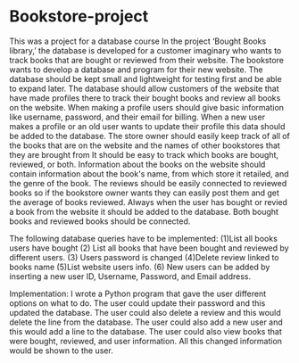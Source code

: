 # Bookstore-project
This was a project for a database course
In the project ‘Bought Books library,’ the database is developed for a customer imaginary who wants to track books that are bought or reviewed from their website. The bookstore wants to develop a database and program for their new website. The database should be kept small and lightweight for testing first and be able to expand later. The database should allow customers of the website that have made profiles there to track their bought books and review all books on the website. When making a profile users should give basic information like username, password, and their email for billing. When a new user makes a profile or an old user wants to update their profile this data should be added to the database. The store owner should easily keep track of all of the books that are on the website and the names of other bookstores that they are brought from It should be easy to track which books are bought, reviewed, or both. Information about the books on the website should contain information about the book's name, from which store it retailed, and the genre of the book. The reviews should be easily connected to reviewed books so if the bookstore owner wants they can easily post them and get the average of books reviewed. Always when the user has bought or revied a book from the website it should be added to the database. Both bought books and reviewed books should be connected.
 
The following database queries have to be implemented: (1)List all books users have bought (2) List all books that have been bought and reviewed by different users. (3) Users password is changed (4)Delete review linked to books name (5)List website users info. (6) New users can be added by inserting a new user ID, Username, Password, and Email address.

Implementation:
I wrote a Python program that gave the user different options on what to do. The user could update their password and this updated the database. The user could also delete a review and this would delete the line from the database. The user could also add a new user and this would add a line to the database. The user could also view books that were bought, reviewed, and user information. All this changed information would be shown to the user.  

